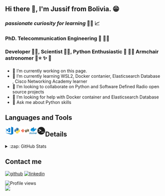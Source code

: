 ## Hi there 👋, I'm Jussif from Bolivia. :grin:
### *passionate curiosity for learning* :male_detective: :chart_with_upwards_trend:
### PhD. Telecommunication Engineering :satellite: :man_student:
### Developer :man_technologist:, Scientist :man_scientist:, Python Enthusiastic :snake: :male_detective: Armchair astronomer :telescope::star: :sparkles: :rocket:
<!-- <img align='right' src='https://github.com/Jussif/Jussif/blob/main/coding.jpeg' width='300' height='500'/> -->
- 🔭 I’m currently working on this page. 
- 🌱 I’m currently learning WSL2, Docker contanier, Elasticsearch Database , Cisco Networking Academy learner
- 👯 I’m looking to collaborate on Python and Software Defined Radio open source projects 
- 🤔 I’m looking for help with Docker container and Elasticsearch Database
- 💬 Ask me about Python skills 

## Languages and Tools
<img align="left" alt="Visual Studio Code" width="26px" src="https://raw.githubusercontent.com/github/explore/80688e429a7d4ef2fca1e82350fe8e3517d3494d/topics/visual-studio-code/visual-studio-code.png" />
<img align="left" alt="python" width="26px" src="https://raw.githubusercontent.com/github/explore/80688e429a7d4ef2fca1e82350fe8e3517d3494d/topics/python/python.png" />
<img align="left" alt="Git" width="26px" src="https://raw.githubusercontent.com/github/explore/80688e429a7d4ef2fca1e82350fe8e3517d3494d/topics/git/git.png" />
<img align="left" alt="Docker" width="26px" src="https://raw.githubusercontent.com/github/explore/80688e429a7d4ef2fca1e82350fe8e3517d3494d/topics/docker/docker.png" />  
<img align="left" alt="Terminal" width="26px" src="https://raw.githubusercontent.com/github/explore/80688e429a7d4ef2fca1e82350fe8e3517d3494d/topics/terminal/terminal.png" />

## Details
<details>
  <summary>:zap: GitHub Stats</summary>

  <img align="left" alt="Jussif's GitHub Stats" src="https://github-readme-stats.vercel.app/api?username=Jussif&show_icons=true&hide_border=true" />

</details>

## Contact me
[<img src='https://cdn.jsdelivr.net/npm/simple-icons@3.0.1/icons/github.svg' alt='github' height='40'>](https://github.com/Jussif)  [<img src='https://cdn.jsdelivr.net/npm/simple-icons@3.0.1/icons/linkedin.svg' alt='linkedin' height='40'>](https://www.linkedin.com/in/jussif-abularach-arnez-60b64049/)  

![Profile views](https://gpvc.arturio.dev/Jussif)  
<img src="https://github.com/Jussif/Jussif/blob/main/temp.gif" width= 900/>
<!-- <img align='center' src="https://github.com/Jussif/Jussif/blob/main/Star-Spaghettification-Black-Hole.gif" width= "700"/> -->

